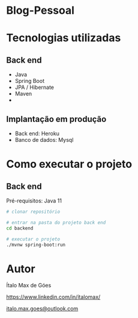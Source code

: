 # Blog-Pessoal

# Tecnologias utilizadas
## Back end
- Java
- Spring Boot
- JPA / Hibernate
- Maven
- 
## Implantação em produção
- Back end: Heroku
- Banco de dados: Mysql

# Como executar o projeto

## Back end
Pré-requisitos: Java 11

```bash
# clonar repositório

# entrar na pasta do projeto back end
cd backend

# executar o projeto
./mvnw spring-boot:run
```

# Autor

Ítalo Max de Góes

https://www.linkedin.com/in/ítalomax/

italo.max.goes@outlook.com

